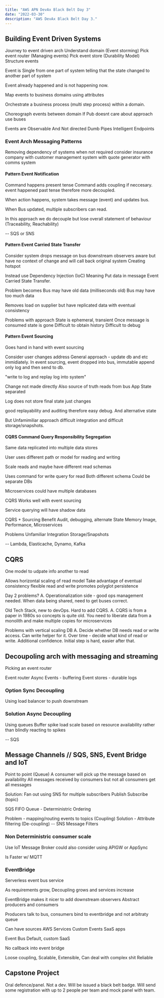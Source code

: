 ```yaml
---
title: "AWS APN DevAx Black Belt Day 3"
date: "2022-03-30"
description: "AWS DevAx Black Belt Day 3."
---
```


## Building Event Driven Systems

Journey to event driven arch
Understand domain (Event storming)
Pick event router (Managing events)
Pick event store (Durability Model)
Structure events

Event is
Single from one part of system
telling that the state changed
to another part of system

Event already happened
and is not happening now.

Map events to business domains
using attributes

Orchestrate a business process (multi step process)
within a domain.

Choreograph events between domain
If Pub doesnt care about approach use buses

Events are Observable
And Not directed
Dumb Pipes
Intelligent Endpoints

### Event Arch Messaging Patterns

Removing dependency of systems when not required
consider insurance company
with customer management system
with quote generator
with comms system

#### Pattern Event Notification

Command happens present tense
Command adds coupling if neccesary.
event happened past tense
therefore more decoupled.

When action happens,
system takes message (event)
and updates bus.

When Bus updated,
multiple subscribers can read.

In this approach
we do decouple
but lose overall statement of behaviour
(Traceability, Reachability)

-- SQS or SNS

#### Pattern Event Carried State Transfer

Consider system drops message
on bus
downstream observers aware
but have no context of change
and will call back original system
Creating hotspot

Instead use Dependency Injection (IoC)
Meaning Put data in message
Event Carried State Transfer.

Problem becomes
Bus may have old data (milliseconds old)
Bus may have too much data

Removes load on supplier
but have replicated data
with eventual consistency

Problems with approach
State is ephemeral, transient
Once message is consumed state is gone
Difficult to obtain history
Difficult to debug

#### Pattern Event Sourcing

Goes hand in hand with event sourcing

Consider user changes address
General approach - update db and etc immidiately.
In event sourcing,
event dropped into bus,
immutable append only log
and then send to db.

"write to log and replay log into system"

Change not made directly
Also source of truth reads from bus
App State separated

Log does not store final state
just changes

good replayability and auditing
therefore easy debug.
And alternative state

But Unfamimiliar approach
difficult integration
and difficult storage/snapshots.

#### CQRS Command Query Responsibility Segregation

Same data replicated into multiple data stores

User uses different
path or model
for reading and writing

Scale reads and maybe
have different read schemas

Uses command for write
query for read
Both different schema
Could be separate DBs

Microservices could have
multiple databases

CQRS Works well
with event sourcing

Service querying will have shadow data

CQRS + Sourcing
Benefit Audit, debugging, alternate State
Memory Image, Performance, Microservices

Problems Unfamiliar
Integration
Storage/Snapshots

-- Lambda, Elasticache, Dynamo, Kafka

## CQRS

One model to udpate info
another to read

Allows horizontal scaling of read model
Take advantage of eventual consistency
flexible read and write
promotes polyglot persistence

Day 2 problems?
A. Operationalization side - good ops management needed.
When data being shared, need to get buses correct.

Old Tech Stack, new to devOps. Hard to add CQRS.
A. CQRS is from a paper in 1980s so concepts is quite old.
You need to liberate data from a monolith and make multiple copies for microservices

Problems with vertical scaling DB
A. Decide whether DB needs read or write access. Can write helper for it.
Over time - decide what kind of read or write. Additional confidence. Initial step is hard, easier after that.

## Decoupoling arch with messaging and streaming

Picking an event router

Event router
Async Events - buffering
Event stores - durable logs

### Option Sync Decoupling

Using load balancer to push downstream

### Solution Async Decoupling

Using queues
Buffer spike load
scale based on resource availability
rather than blindly reacting to spikes

-- SQS

## Message Channels // SQS, SNS, Event Bridge and IoT

Point to point (Queue)
A consumer will pick up the message based on availability
All messages received by consumers
but not all consumers get all messages

Solution: Fan out using SNS for multiple subscribers
Publish Subscribe (topic)

SQS FIFO Queue - Deterministric Ordering

Problem - mapping/routing events to topics (Coupling)
Solution - Attribute filtering (De-coupling) -- SNS Message Filters

### Non Deterministric consumer scale

Use IoT Message Broker
could also consider using APIGW or AppSync

Is Faster w/ MQTT

### EventBridge

Serverless event bus service

As requirements grow,
Decoupling grows and services increase

EventBridge makes it nicer to add downstream observers
Abstract producers and consumers

Producers talk to bus,
consumers bind to eventbridge
and not arbitraty queue

Can have sources
AWS Services
Custom Events
SaaS apps

Event Bus
Default, custom SaaS

No callback into event bridge

Loose coupling,
Scalable,
Extensible,
Can deal with complex shit
Reliable

## Capstone Project

Oral defence/panel. Not a dev. Will be issued a black belt badge. Will send some registration with up to 2 people per team and mock panel with team.
